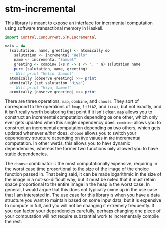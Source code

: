 # stm-incremental

This library is meant to expose an interface for incremental computation
using software transactional memory in Haskell.

```haskell
import Control.Concurrent.STM.Incremental

main = do
  (salutation, name, greeting) <- atomically do
    salutation <- incremental "Hello"
    name <- incremental "Samuel"
    greeting <- combine (\s n -> s <> ", " n) salutation name
    pure (salutation, name, greeting)
  -- Will print "Hello, Samuel"
  atomically (observe greeting) >>= print
  atomically (set salutation "Hiya")
  -- Will print "Hiya, Samuel"
  atomically (observe greeting) >>= print
```

There are three operations, `map`, `combine`, and `choose`. They sort of
correspond to the operations of `fmap`, `liftA2`, and `(>>=)`, but not exactly,
and it isn't really worth belaboring that point if it isn't clear. `map` allows
you to construct an incremental computation depending on one other, which only
ever gets updated when this single dependency does. `combine` allows you to
construct an incremental computation depending on two others, which gets updated
whenever _either_ does. `choose` allows you to switch your dependency structure
depending on live values in the incremental computation. In other words, this
allows you to have dynamic dependencies, whereas the former two functions only
allowed you to have static dependencies.

The `choose` combinator is the most computationally expensive, requiring in the
worst case time proportional to the size of the image of the choice function
passed in. That being said, it can be made logarithmic in the size of the image
in a not-so-difficult way, but it must be noted that it must retain space
proportional to the entire image in the heap in the worst case. In general,
I would argue that this does not typically come up in the use case that I am
interested in. The use case for this library is when you have a data structure
you want to maintain based on some input data, but it is expensive to compute
in full, and you will not be changing it extremely frequently. If you can factor
your dependencies carefully, perhaps changing one piece of your computation will
not require substantial work to incrementally compile the rest.
